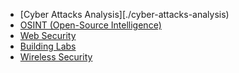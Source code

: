 * [Cyber Attacks Analysis][./cyber-attacks-analysis)
* [OSINT (Open-Source Intelligence)](./osint)
* [Web Security](./web-security)
* [Building Labs](./building-labs)
* [Wireless Security](./wireless-security)
